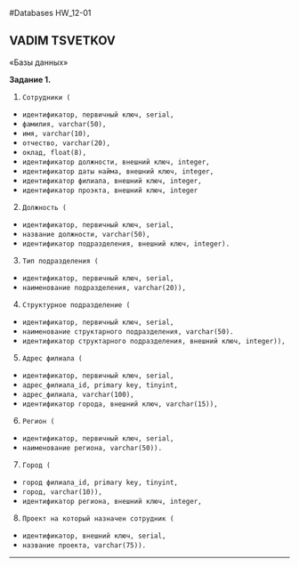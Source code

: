 #Databases HW_12-01
## VADIM TSVETKOV

«Базы данных»

**Задание 1.**

1. `Сотрудники (`

* `идентификатор, первичный ключ, serial,`
* `фамилия, varchar(50),`
* `имя, varchar(10),`
* `отчество, varchar(20),`
* `оклад, float(8),`
* `идентификатор должности, внешний ключ, integer,`
* `идентификатор даты найма, внешний ключ, integer,`
* `идентификатор филиала, внешний ключ, integer,`
* `идентификатор проэкта, внешний ключ, integer`

2. `Должность (`

* `идентификатор, первичный ключ, serial,`
* `название должности, varchar(50),`
* `идентификатор подразделения, внешний ключ, integer).`

3. `Тип подразделения (`

* `идентификатор, первичный ключ, serial,`
* `наименование подразделения, varchar(20)),`


4. `Структурное подразделение (`

* `идентификатор, первичный ключ, serial,`
* `наименование структарного подразделения, varchar(50).`
* `идентификатор структарного подразделения, внешний ключ, integer)),`

5. `Адрес филиала (`

* `идентификатор, первичный ключ, serial,`
* `адрес_филиала_id, primary key, tinyint,`
* `адрес_филиала, varchar(100),`
* `идентификатор города, внешний ключ, varchar(15)),`

6. `Регион (`

* `идентификатор, первичный ключ, serial,`
* `наименование региона, varchar(50)).`

7. `Город (`

* `город филиала_id, primary key, tinyint,`
* `город, varchar(10)),`
* `идентификатор региона, внешний ключ, integer,`

8. `Проект на который назначен сотрудник (`

* `идентификатор, внешний ключ, serial,`
* `название проекта, varchar(75)).`

---
